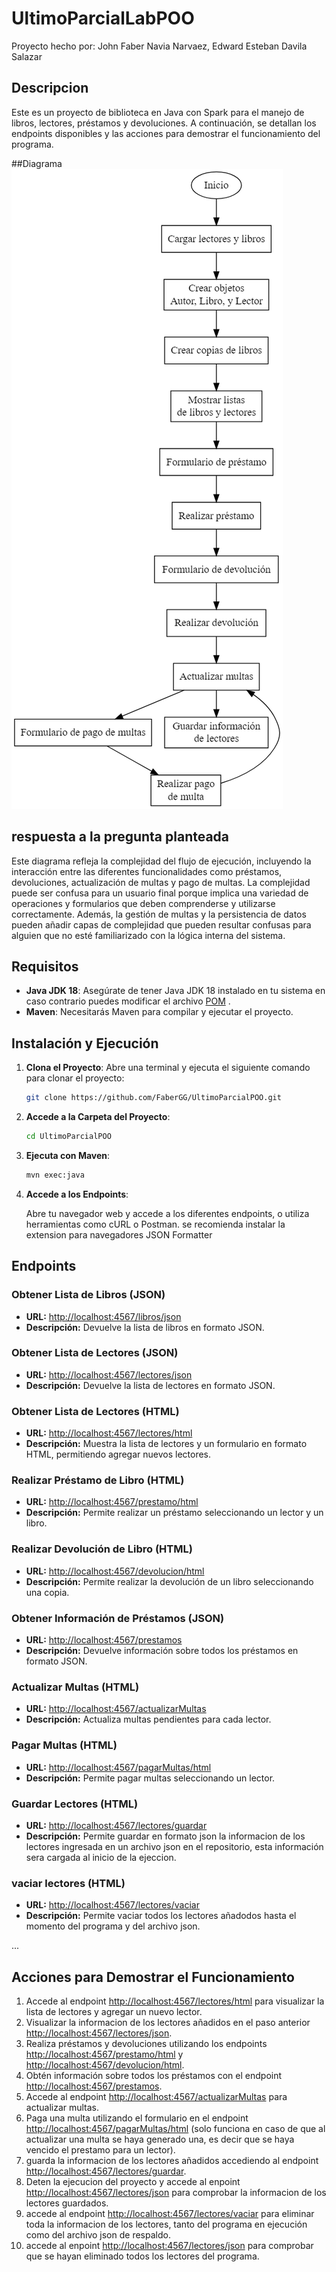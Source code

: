 # UltimoParcialLabPOO
Proyecto hecho por:
  John Faber Navia Narvaez, Edward Esteban Davila Salazar

## Descripcion
Este es un proyecto de biblioteca en Java con Spark para el manejo de libros, lectores, préstamos y devoluciones. A continuación, se detallan los endpoints disponibles y las acciones para demostrar el funcionamiento del programa.

##Diagrama
![Diagrama de Proceso](https://github.com/FaberGG/UltimoParcialPOO/blob/main/Diagrama%20de%20proceso.png)
## respuesta a la pregunta planteada
Este diagrama refleja la complejidad del flujo de ejecución, incluyendo la interacción entre las diferentes funcionalidades como préstamos, devoluciones, actualización de multas y pago de multas. La complejidad puede ser confusa para un usuario final porque implica una variedad de operaciones y formularios que deben comprenderse y utilizarse correctamente. Además, la gestión de multas y la persistencia de datos pueden añadir capas de complejidad que pueden resultar confusas para alguien que no esté familiarizado con la lógica interna del sistema.
## Requisitos

- **Java JDK 18**: Asegúrate de tener Java JDK 18 instalado en tu sistema en caso contrario puedes modificar el archivo [POM](UltimoParcialPOO/pom.xml)
.
- **Maven**: Necesitarás Maven para compilar y ejecutar el proyecto.

## Instalación y Ejecución

1. **Clona el Proyecto**: Abre una terminal y ejecuta el siguiente comando para clonar el proyecto:

    ```bash
    git clone https://github.com/FaberGG/UltimoParcialPOO.git
    ```

2. **Accede a la Carpeta del Proyecto**:

    ```bash
    cd UltimoParcialPOO
    ```

3. **Ejecuta con Maven**:

    ```bash
    mvn exec:java
    ```

4. **Accede a los Endpoints**:

   Abre tu navegador web y accede a los diferentes endpoints, o utiliza herramientas como cURL o Postman.
   se recomienda instalar la extension para navegadores JSON Formatter
## Endpoints

### Obtener Lista de Libros (JSON)

- **URL:** [http://localhost:4567/libros/json](http://localhost:4567/libros/json)
- **Descripción:** Devuelve la lista de libros en formato JSON.

### Obtener Lista de Lectores (JSON)

- **URL:** [http://localhost:4567/lectores/json](http://localhost:4567/lectores/json)
- **Descripción:** Devuelve la lista de lectores en formato JSON.

### Obtener Lista de Lectores (HTML)

- **URL:** [http://localhost:4567/lectores/html](http://localhost:4567/lectores/html)
- **Descripción:** Muestra la lista de lectores y un formulario en formato HTML, permitiendo agregar nuevos lectores.

### Realizar Préstamo de Libro (HTML)

- **URL:** [http://localhost:4567/prestamo/html](http://localhost:4567/prestamo/html)
- **Descripción:** Permite realizar un préstamo seleccionando un lector y un libro.

### Realizar Devolución de Libro (HTML)

- **URL:** [http://localhost:4567/devolucion/html](http://localhost:4567/devolucion/html)
- **Descripción:** Permite realizar la devolución de un libro seleccionando una copia.

### Obtener Información de Préstamos (JSON)

- **URL:** [http://localhost:4567/prestamos](http://localhost:4567/prestamos)
- **Descripción:** Devuelve información sobre todos los préstamos en formato JSON.

### Actualizar Multas (HTML)

- **URL:** [http://localhost:4567/actualizarMultas](http://localhost:4567/actualizarMultas)
- **Descripción:** Actualiza multas pendientes para cada lector.

### Pagar Multas (HTML)

- **URL:** [http://localhost:4567/pagarMultas/html](http://localhost:4567/pagarMultas/html)
- **Descripción:** Permite pagar multas seleccionando un lector.

### Guardar Lectores (HTML)

- **URL:** [http://localhost:4567/lectores/guardar](http://localhost:4567/lectores/guardar)
- **Descripción:** Permite guardar en formato json la informacion de los lectores ingresada en un archivo json en el repositorio, esta información sera cargada al inicio de la ejeccion.

### vaciar lectores (HTML)

- **URL:** [http://localhost:4567/lectores/vaciar](http://localhost:4567/lectores/vaciar)
- **Descripción:** Permite vaciar todos los lectores añadodos hasta el momento del programa y del archivo json.



...

## Acciones para Demostrar el Funcionamiento

1. Accede al endpoint [http://localhost:4567/lectores/html](http://localhost:4567/lectores/html) para visualizar la lista de lectores y agregar un nuevo lector.
2. Visualizar la informacion de los lectores añadidos en el paso anterior [http://localhost:4567/lectores/json](http://localhost:4567/lectores/json).
3. Realiza préstamos y devoluciones utilizando los endpoints [http://localhost:4567/prestamo/html](http://localhost:4567/prestamo/html) y [http://localhost:4567/devolucion/html](http://localhost:4567/devolucion/html).
4. Obtén información sobre todos los préstamos con el endpoint [http://localhost:4567/prestamos](http://localhost:4567/prestamos).
5. Accede al endpoint [http://localhost:4567/actualizarMultas](http://localhost:4567/actualizarMultas) para actualizar multas.
6. Paga una multa utilizando el formulario en el endpoint [http://localhost:4567/pagarMultas/html](http://localhost:4567/pagarMultas/html) (solo funciona en caso de que al actualizar una multa se haya generado una, es decir que se haya vencido el prestamo para un lector).
7. guarda la informacion de los lectores añadidos accediendo al endpoint [http://localhost:4567/lectores/guardar](http://localhost:4567/lectores/guardar).
8. Deten la ejecucion del proyecto y accede al enpoint [http://localhost:4567/lectores/json](http://localhost:4567/lectores/json) para comprobar la informacion de los lectores guardados.
9. accede al endpoint [http://localhost:4567/lectores/vaciar](http://localhost:4567/lectores/vaciar) para eliminar toda la informacion de los lectores, tanto del programa en ejecución como del archivo json de respaldo.
10. accede al enpoint [http://localhost:4567/lectores/json](http://localhost:4567/lectores/json) para comprobar que se hayan eliminado todos los lectores del programa.




